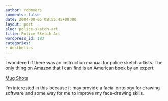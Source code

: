 ```yaml
---
author: robmyers
comments: false
date: 2004-08-05 08:55:45+00:00
layout: post
slug: police-sketch-art
title: Police Sketch Art
wordpress_id: 183
categories:
- Aesthetics
---
```


I wondered if there was an instruction manual for police sketch artists. The only thing on Amazon that I can find is an American book by an expert:  
  
[Mug Shots](http://www.amazon.com/exec/obidos/tg/detail/-/0873645723/)   
  
I'm interested in this because it may provide a facial ontology for drawing software and some way for me to improve my face-drawing skills.

  


